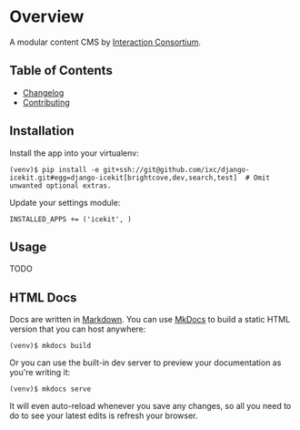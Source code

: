 # Overview

A modular content CMS by [Interaction Consortium].

## Table of Contents

  * [Changelog]
  * [Contributing]

## Installation

Install the app into your virtualenv:

    (venv)$ pip install -e git+ssh://git@github.com/ixc/django-icekit.git#egg=django-icekit[brightcove,dev,search,test]  # Omit unwanted optional extras.

Update your settings module:

    INSTALLED_APPS += ('icekit', )

## Usage

TODO

## HTML Docs

Docs are written in [Markdown]. You can use [MkDocs] to build a static HTML
version that you can host anywhere:

    (venv)$ mkdocs build

Or you can use the built-in dev server to preview your documentation as you're
writing it:

    (venv)$ mkdocs serve

It will even auto-reload whenever you save any changes, so all you need to do
to see your latest edits is refresh your browser.

[Changelog]: changelog.md
[Contributing]: contributing.md
[Markdown]: http://daringfireball.net/projects/markdown/
[MkDocs]: http://mkdocs.org
[Interaction Consortium]: http://interaction.net.au

